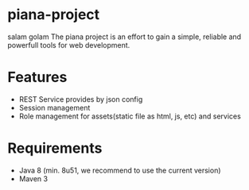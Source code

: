 piana-project
=============
salam golam
The piana project is an effort to gain a simple, reliable and powerfull tools for web development.

Features
========

- REST Service provides by json config
- Session management
- Role management for assets(static file as html, js, etc) and services

Requirements
============

- Java 8 (min. 8u51, we recommend to use the current version)
- Maven 3
